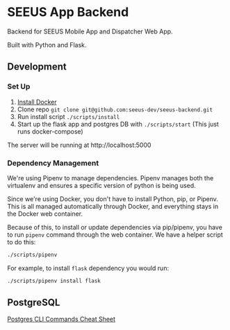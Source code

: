 # SEEUS App Backend

Backend for SEEUS Mobile App and Dispatcher Web App.

Built with Python and Flask.

## Development

### Set Up

1.  [Install Docker](https://docs.docker.com/install/)
2.  Clone repo `git clone git@github.com:seeus-dev/seeus-backend.git`
3.  Run install script `./scripts/install`
4.  Start up the flask app and postgres DB with `./scripts/start` (This just runs docker-compose)

The server will be running at http://localhost:5000

### Dependency Management

We're using Pipenv to manage dependencies. Pipenv manages both the virtualenv and ensures a specific version of python is being used. 

Since we're using Docker, you don't have to install Python, pip, or Pipenv. This is all managed automatically through Docker, and everything stays in the Docker web container.

Because of this, to install or update dependencies via pip/pipenv, you have to run `pipenv` command through the web container. We have a helper script to do this:

```bash
./scripts/pipenv
```

For example, to install `flask` dependency you would run:

```bash
./scripts/pipenv install flask
```

## PostgreSQL

[Postgres CLI Commands Cheat Sheet](https://gist.github.com/Kartones/dd3ff5ec5ea238d4c546)